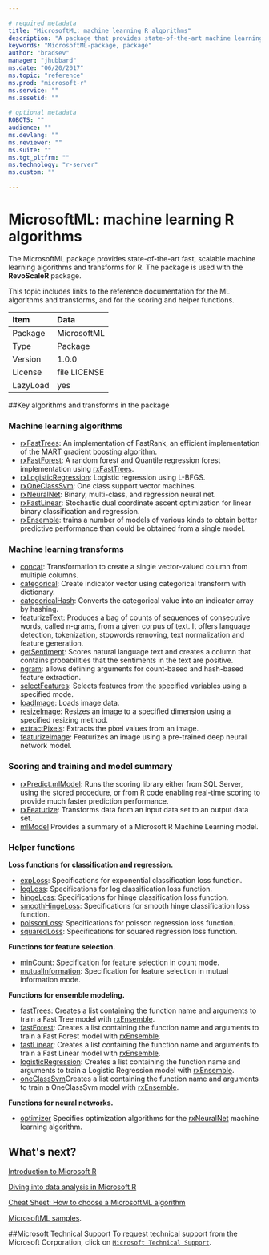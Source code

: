 ```yaml
--- 
 
# required metadata 
title: "MicrosoftML: machine learning R algorithms" 
description: "A package that provides state-of-the-art machine learning algorithms for R, developed  by Microsoft. It is used with the **RevoScaleR** package." 
keywords: "MicrosoftML-package, package" 
author: "bradsev" 
manager: "jhubbard" 
ms.date: "06/20/2017" 
ms.topic: "reference" 
ms.prod: "microsoft-r" 
ms.service: "" 
ms.assetid: "" 
 
# optional metadata 
ROBOTS: "" 
audience: "" 
ms.devlang: "" 
ms.reviewer: "" 
ms.suite: "" 
ms.tgt_pltfrm: "" 
ms.technology: "r-server" 
ms.custom: "" 
 
--- 
```

 
 
 
# MicrosoftML: machine learning R algorithms  
 
The MicrosoftML package provides state-of-the-art fast, scalable machine learning algorithms and transforms for R. The package is used with the **RevoScaleR** package.

This topic includes links to the reference documentation for the ML algorithms and transforms, and for the scoring and helper functions.

| Item | Data |
| :---| :--- |
|  Package  |  MicrosoftML |
|  Type  |  Package |
|  Version  |  1.0.0 |
|  License  |  file LICENSE |
|  LazyLoad  |  yes |


##Key algorithms and transforms in the package

<a name="ml-algorithms"></a>
### Machine learning algorithms

* [rxFastTrees](../../microsoftml/packagehelp/rxfasttrees.md): An implementation of FastRank, an efficient implementation  of the MART gradient boosting algorithm.  
* [rxFastForest](../../microsoftml/packagehelp/rxfastforest.md): A random forest and Quantile regression forest  implementation using [rxFastTrees](../../microsoftml/packagehelp/rxfasttrees.md).  
* [rxLogisticRegression](../../microsoftml/packagehelp/logisticregression.md): Logistic regression using L-BFGS.  
* [rxOneClassSvm](../../microsoftml/packagehelp/rxoneclasssvm.md): One class support vector machines.  
* [rxNeuralNet](../../microsoftml/packagehelp/rxneuralnet.md): Binary, multi-class, and regression neural net.  
* [rxFastLinear](../../microsoftml/packagehelp/rxfastlinear.md): Stochastic dual coordinate ascent optimization for linear binary classification and regression. 
* [rxEnsemble](../../microsoftml/packagehelp/rxensemble.md): trains a number of models of various kinds to obtain better predictive performance than could be obtained from a single model.


<a name="ml-transforms"></a>
### Machine learning transforms

* [concat](concat.md): Transformation to create a single vector-valued column from multiple columns.  
* [categorical](categorical.md): Create indicator vector using categorical transform with dictionary.  
* [categoricalHash](categoricalhash.md): Converts the categorical value into an indicator array by hashing. 
* [featurizeText](featurizetext.md): Produces a bag of counts of sequences of consecutive words, called n-grams, from a given corpus of text. It offers language detection, tokenization, stopwords removing, text normalization and feature generation.  
* [getSentiment](getsentiment.md): Scores natural language text and creates a column that contains probabilities that the sentiments in the text are positive.
* [ngram](../../microsoftml/packagehelp/ngram.md): allows defining arguments for count-based and hash-based feature extraction.
* [selectFeatures](../../microsoftml/packagehelp/selectfeatures.md): Selects features from the specified variables using a specified mode.
* [loadImage](loadimage.md): Loads image data.
* [resizeImage](../../microsoftml/packagehelp/resizeimage.md): Resizes an image to a specified dimension using a specified resizing method.
* [extractPixels](extractpixels.md): Extracts the pixel values from an image.
* [featurizeImage](featurizeimage.md): Featurizes an image using a pre-trained deep neural network model.


### Scoring and training and model summary

* [rxPredict.mlModel](../../microsoftml/packagehelp/rxpredict.md): Runs the scoring library either from SQL Server, using the stored procedure, or from R code enabling real-time scoring to provide much faster prediction performance.
* [rxFeaturize](../../microsoftml/packagehelp/rxfeaturize.md): Transforms data from an input data set to an output data set.
* [mlModel](../../microsoftml/packagehelp/mlmodel.md) Provides a summary of a Microsoft R Machine Learning model.


### Helper functions

**Loss functions for classification and regression.**

* [expLoss](loss.md): Specifications for exponential classification loss function.  
* [logLoss](loss.md): Specifications for log classification loss function.  
* [hingeLoss](loss.md): Specifications for hinge classification loss function.  
* [smoothHingeLoss](loss.md): Specifications for smooth hinge classification loss function.  
* [poissonLoss](loss.md): Specifications for poisson regression loss function.  
* [squaredLoss](loss.md): Specifications for squared regression loss function.      

**Functions for feature selection.**

* [minCount](../../microsoftml/packagehelp/mincount.md): Specification for feature selection in count mode. 
* [mutualInformation](../../microsoftml/packagehelp/mutualinformation.md): Specification for feature selection in mutual information mode. 

**Functions for ensemble modeling.**

* [fastTrees](../../microsoftml/packagehelp/fasttrees.md): Creates a list containing the function name and arguments to train a Fast Tree model with [rxEnsemble](../../microsoftml/packagehelp/rxensemble.md).
* [fastForest](../../microsoftml/packagehelp/rxfastforest.md): Creates a list containing the function name and arguments to train a Fast Forest model with [rxEnsemble](../../microsoftml/packagehelp/rxensemble.md).
* [fastLinear](../../microsoftml/packagehelp/fastlinear.md): Creates a list containing the function name and arguments to train a Fast Linear model with [rxEnsemble](../../microsoftml/packagehelp/rxensemble.md).
* [logisticRegression](../../microsoftml/packagehelp/logisticregression.md): Creates a list containing the function name and arguments to train a  Logistic Regression model with [rxEnsemble](../../microsoftml/packagehelp/rxensemble.md).
* [oneClassSvm](../../microsoftml/packagehelp/oneclasssvm.md)Creates a list containing the function name and arguments to train a OneClassSvm model with [rxEnsemble](../../microsoftml/packagehelp/rxensemble.md).
 
**Functions for neural networks.**
* [optimizer](../../microsoftml/packagehelp/optimizer.md) Specifies optimization algorithms for the [rxNeuralNet](../../microsoftml/packagehelp/rxneuralnet.md) machine learning algorithm.

 
## What's next?

[Introduction to Microsoft R](../../microsoft-r-getting-started.md)

[Diving into data analysis in Microsoft R](../../data-analysis-in-microsoft-r.md)

[Cheat Sheet: How to choose a MicrosoftML algorithm](../../microsoftml-algorithm-cheat-sheet.md)

[MicrosoftML samples](../../microsoftml-quickstarts.md).


##Microsoft Technical Support
To request technical support from the Microsoft Corporation, click on [`Microsoft Technical Support`](https://go.microsoft.com/fwlink/?LinkID=698556&clcid=0x409).
 
 
 
 
 
 
 
 
 
 
 
 
 
 
 
 
 
 
 
 
